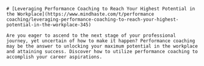 
    # [Leveraging Performance Coaching to Reach Your Highest Potential in the Workplace](https://www.mindhaste.com/t/performance coaching/leveraging-performance-coaching-to-reach-your-highest-potential-in-the-workplace-345)

    Are you eager to ascend to the next stage of your professional journey, yet uncertain of how to make it happen? Performance coaching may be the answer to unlocking your maximum potential in the workplace and attaining success. Discover how to utilize performance coaching to accomplish your career aspirations.
    